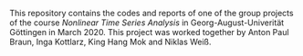 This repository contains the codes and reports of one of the group projects of the course *Nonlinear Time Series Analysis* in Georg-August-Univerität Göttingen in March 2020. This project was worked together by Anton Paul Braun, Inga Kottlarz, King Hang Mok and Niklas Weiß. 
